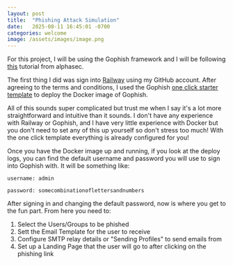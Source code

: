 ```yaml
---
layout: post
title:  "Phishing Attack Simulation"
date:   2025-08-11 16:45:01 -0700
categories: welcome
image: /assets/images/image.png
---
```


For this project, I will be using the Gophish framework and I will be following [this](https://alphasec.io/phishing-attack-simulation-with-gophish/) tutorial from alphasec.

The first thing I did was sign into [Railway](https://railway.com/) using my GitHub account. After agreeing to the terms and conditions, I used the Gophish [one click starter template](https://railway.com/new/template/gEmUp6?referralCode=alphasec&ref=alphasec.io) to deploy the Docker image of Gophish. 

All of this sounds super complicated but trust me when I say it's a lot more straightforward and intuitive than it sounds. I don't have any experience with Railway or Gophish, and I have very little experience with Docker but you don't need to set any of this up yourself so don't stress too much! With the one click template everything is already configured for you!

Once you have the Docker image up and running, if you look at the deploy logs, you can find the default username and password you will use to sign into Gophish with. It will be something like:


`username: admin`

`password: somecombinationoflettersandnumbers`

After signing in and changing the default password, now is where you get to the fun part. From here you need to:

1. Select the Users/Groups to be phished
2. Sett the Email Template for the user to receive
3. Configure SMTP relay details or "Sending Profiles" to send emails from
4. Set up a Landing Page that the user will go to after clicking on the phishing link